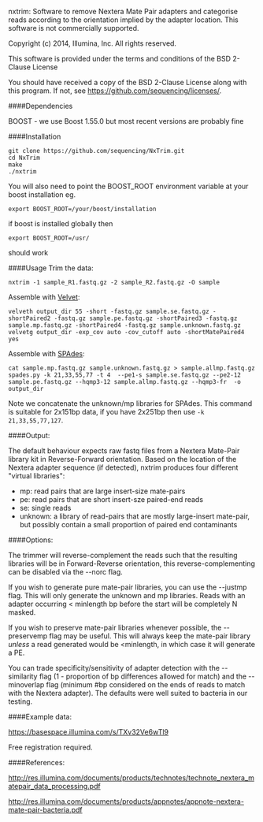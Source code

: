 nxtrim: Software to remove Nextera Mate Pair adapters and categorise reads according to the orientation implied by the adapter location.  This software is not commercially supported.

Copyright (c) 2014, Illumina, Inc. All rights reserved.

This software is provided under the terms and conditions of the BSD 2-Clause License

You should have received a copy of the BSD 2-Clause License along with this program. If not, see https://github.com/sequencing/licenses/.

####Dependencies

BOOST - we use Boost 1.55.0 but most recent versions are probably fine

####Installation
```
git clone https://github.com/sequencing/NxTrim.git
cd NxTrim
make
./nxtrim
```

You will also need to point the BOOST_ROOT environment variable at your boost installation eg.

``
export BOOST_ROOT=/your/boost/installation
``

if boost is installed globally then

``
export BOOST_ROOT=/usr/
``

should work

####Usage
Trim the data:
```
nxtrim -1 sample_R1.fastq.gz -2 sample_R2.fastq.gz -O sample 
```

Assemble with [Velvet](https://www.ebi.ac.uk/~zerbino/velvet/):
```
velveth output_dir 55 -short -fastq.gz sample.se.fastq.gz -shortPaired2 -fastq.gz sample.pe.fastq.gz -shortPaired3 -fastq.gz sample.mp.fastq.gz -shortPaired4 -fastq.gz sample.unknown.fastq.gz
velvetg output_dir -exp_cov auto -cov_cutoff auto -shortMatePaired4 yes
```

Assemble with [SPAdes](http://bioinf.spbau.ru/spades):
```
cat sample.mp.fastq.gz sample.unknown.fastq.gz > sample.allmp.fastq.gz
spades.py -k 21,33,55,77 -t 4  --pe1-s sample.se.fastq.gz --pe2-12 sample.pe.fastq.gz --hqmp3-12 sample.allmp.fastq.gz --hqmp3-fr  -o output_dir
```
Note we concatenate the unknown/mp libraries for SPAdes.  This command is suitable for 2x151bp data, if you have 2x251bp then use `-k 21,33,55,77,127`.  

####Output:

The default behaviour expects raw fastq files from a Nextera Mate-Pair library kit in Reverse-Forward orientation.  Based on the location of the Nextera adapter sequence (if detected), nxtrim produces four different "virtual libraries":

* mp: read pairs that are large insert-size mate-pairs
* pe: read pairs that are short insert-sze paired-end reads
* se: single reads 
* unknown: a library of read-pairs that are mostly large-insert mate-pair, but possibly contain a small proportion of paired end contaminants

####Options:

The trimmer will reverse-complement the reads such that the resulting libraries will be in Forward-Reverse orientation, this reverse-complementing can be disabled via the --norc flag.

If you wish to generate pure mate-pair libraries, you can use the --justmp flag.  This will only generate the unknown and mp libraries.  Reads with an adapter occurring < minlength bp before the start will be completely N masked.

If you wish to preserve mate-pair libraries whenever possible, the --preservemp flag may be useful.  This will always keep the mate-pair library *unless* a read generated would be <minlength, in which case it will generate a PE.

You can trade specificity/sensitivity of adapter detection with the --similarity flag (1 - proportion of bp differences allowed for match) and the --minoverlap flag (minimum #bp considered on the ends of reads to match with the Nextera adapter).  The defaults were well suited to bacteria in our testing.

####Example data:

https://basespace.illumina.com/s/TXv32Ve6wTl9

Free registration required.

####References:

http://res.illumina.com/documents/products/technotes/technote_nextera_matepair_data_processing.pdf

http://res.illumina.com/documents/products/appnotes/appnote-nextera-mate-pair-bacteria.pdf
